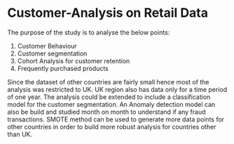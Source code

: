 # Customer-Analysis on Retail Data 
The purpose of the study is to analyse the below points:
1. Customer Behaviour
2. Customer segmentation
3. Cohort Analysis for customer retention
4. Frequently purchased products

Since the dataset of other countries are fairly small hence most of the analysis was restricted to  UK. 
UK region also has data only for a time period of one year. 
The analysis could be extended to include a classification model for the customer segmentation.
An Anomaly detection model can also be build and studied month on month to understand if any fraud transactions.
SMOTE method can be used to generate more data points for other countries in order to build more robust analysis for countries other than UK.
